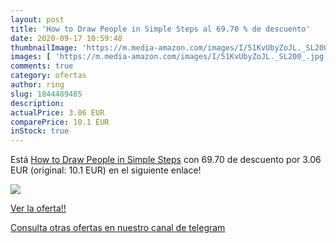 ```yaml
---
layout: post
title: 'How to Draw People in Simple Steps al 69.70 % de descuento'
date: 2020-09-17 10:59:48
thumbnailImage: 'https://m.media-amazon.com/images/I/51KvUbyZoJL._SL200_.jpg'
images: [ 'https://m.media-amazon.com/images/I/51KvUbyZoJL._SL200_.jpg' ]
comments: true
category: ofertas
author: ring
slug: 1844489485
description:
actualPrice: 3.06 EUR
comparePrice: 10.1 EUR
inStock: true
---
```


Está [How to Draw People in Simple Steps](https://www.amazon.com/dp/1844489485/?tag=redken08-20) con 69.70 de descuento por 3.06 EUR (original: 10.1 EUR) en el siguiente enlace!

[![](https://m.media-amazon.com/images/I/51KvUbyZoJL._SL200_.jpg)](https://www.amazon.com/dp/1844489485/?tag=redken08-20)

[Ver la oferta!!](https://www.amazon.com/dp/1844489485/?tag=redken08-20)

[Consulta otras ofertas en nuestro canal de telegram](https://t.me/s/ofertas25)
